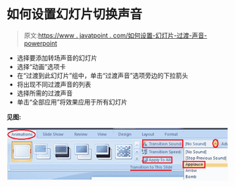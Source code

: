# 如何设置幻灯片切换声音

> 原文:[https://www . javatpoint . com/如何设置-幻灯片-过渡-声音-powerpoint](https://www.javatpoint.com/how-to-set-slide-transition-sound-powerpoint)

*   选择要添加转场声音的幻灯片
*   选择“动画”选项卡
*   在“过渡到此幻灯片”组中，单击“过渡声音”选项旁边的下拉箭头
*   将出现不同过渡声音的列表
*   选择所需的过渡声音
*   单击“全部应用”将效果应用于所有幻灯片

**见图:**

![MSpowerpoint How to set slide transition sound 1](img/064ef0e74f7d020128495a732ecf4ec3.png)
